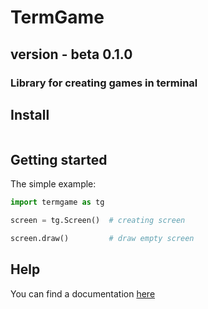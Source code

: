 # TermGame
## version - beta 0.1.0

### Library for creating games in terminal

## Install
```
```

## Getting started
The simple example:
```python
import termgame as tg

screen = tg.Screen()  # creating screen

screen.draw()         # draw empty screen
```
## Help
You can find a documentation [here](https://github.com/wchistow/TermGame/DOCUMENTATION.md)
